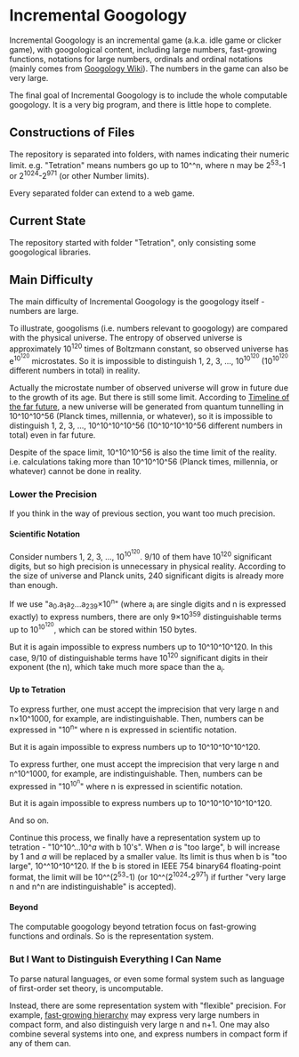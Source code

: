 # Incremental Googology
Incremental Googology is an incremental game (a.k.a. idle game or clicker game),
with googological content, including large numbers, fast-growing functions,
notations for large numbers, ordinals and ordinal notations (mainly comes from [Googology Wiki](https://googology.wikia.com)).
The numbers in the game can also be very large.

The final goal of Incremental Googology is to include the whole computable googology.
It is a very big program, and there is little hope to complete.
## Constructions of Files
The repository is separated into folders, with names indicating their numeric limit.
e.g. "Tetration" means numbers go up to 10^^n,
where n may be 2<sup>53</sup>-1 or 2<sup>1024</sup>-2<sup>971</sup> (or other Number limits).

Every separated folder can extend to a web game.
## Current State
The repository started with folder "Tetration", only consisting some googological libraries.
## Main Difficulty
The main difficulty of Incremental Googology is the googology itself - numbers are large.

To illustrate, googolisms (i.e. numbers relevant to googology) are compared with the physical universe.
The entropy of observed universe is approximately 10<sup>120</sup> times of Boltzmann constant,
so observed universe has e<sup>10<sup>120</sup></sup> microstates.
So it is impossible to distinguish 1, 2, 3, ..., 10<sup>10<sup>120</sup></sup>
(10<sup>10<sup>120</sup></sup> different numbers in total) in reality.

Actually the microstate number of observed universe will grow in future due to the growth of its age.
But there is still some limit.
According to [Timeline of the far future](https://en.wikipedia.org/wiki/Timeline_of_the_far_future),
a new universe will be generated from quantum tunnelling in 10^10^10^56 (Planck times, millennia, or whatever),
so it is impossible to distinguish 1, 2, 3, ..., 10^10^10^10^56 (10^10^10^10^56 different numbers in total)
even in far future.

Despite of the space limit, 10^10^10^56 is also the time limit of the reality.
i.e. calculations taking more than 10^10^10^56 (Planck times, millennia, or whatever) cannot be done in reality.
### Lower the Precision
If you think in the way of previous section, you want too much precision.
#### Scientific Notation
Consider numbers 1, 2, 3, ..., 10<sup>10<sup>120</sup></sup>.
9/10 of them have 10<sup>120</sup> significant digits, but so high precision is unnecessary in physical reality.
According to the size of universe and Planck units, 240 significant digits is already more than enough.

If we use "a<sub>0</sub>.a<sub>1</sub>a<sub>2</sub>...a<sub>239</sub>×10<sup>n</sup>"
(where a<sub>i</sub> are single digits and n is expressed exactly)
to express numbers,
there are only 9×10<sup>359</sup> distinguishable terms up to 10<sup>10<sup>120</sup></sup>,
which can be stored within 150 bytes.

But it is again impossible to express numbers up to 10^10^10^120.
In this case, 9/10 of distinguishable terms have 10<sup>120</sup> significant digits in their exponent (the n),
which take much more space than the a<sub>i</sub>.
#### Up to Tetration
To express further, one must accept the imprecision that very large n and n×10^1000, for example, are indistinguishable.
Then, numbers can be expressed in "10<sup>n</sup>" where n is expressed in scientific notation.

But it is again impossible to express numbers up to 10^10^10^10^120.

To express further, one must accept the imprecision that very large n and n^10^1000, for example, are indistinguishable.
Then, numbers can be expressed in "10<sup>10<sup>n</sup></sup>" where n is expressed in scientific notation.

But it is again impossible to express numbers up to 10^10^10^10^10^120.

And so on.

Continue this process, we finally have a representation system up to tetration - "10^10^...10^_a_ with b 10's".
When _a_ is "too large", b will increase by 1 and _a_ will be replaced by a smaller value.
Its limit is thus when b is "too large", 10^^10^10^120.
If the b is stored in IEEE 754 binary64 floating-point format, the limit will be 10^^(2<sup>53</sup>-1)
(or 10^^(2<sup>1024</sup>-2<sup>971</sup>) if further "very large n and n^n are indistinguishable" is accepted).
#### Beyond
The computable googology beyond tetration focus on fast-growing functions and ordinals.
So is the representation system.
### But I Want to Distinguish Everything I Can Name
To parse natural languages, or even some formal system such as language of first-order set theory, is uncomputable.

Instead, there are some representation system with "flexible" precision.
For example, [fast-growing hierarchy](https://googology.wikia.com/wiki/Fast-growing_hierarchy)
may express very large numbers in compact form, and also distinguish very large n and n+1.
One may also combine several systems into one, and express numbers in compact form if any of them can.
